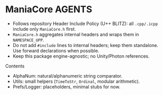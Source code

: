 # ManiaCore AGENTS

- Follows repository Header Include Policy (U++ BLITZ): all `.cpp/.icpp` include only `ManiaCore.h` first.
- `ManiaCore.h` aggregates internal headers and wraps them in `NAMESPACE_UPP`.
- Do not add `#include` lines to internal headers; keep them standalone. Use forward declarations when possible.
- Keep this package engine-agnostic; no Unity/Photon references.

Contents
- AlphaNum: natural/alphanumeric string comparator.
- Utils: small helpers (`TimeToStr`, `Ordinal`, modular arithmetic).
- Prefs/Logger: placeholders, minimal stubs for now.

